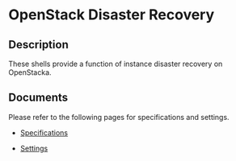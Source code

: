 OpenStack Disaster Recovery
===========================

## Description

These shells provide a function of instance disaster recovery on OpenStacka.

## Documents

Please refer to the following pages for specifications and settings.

- [Specifications](wiki/specifications)

- [Settings](wiki/settings)
